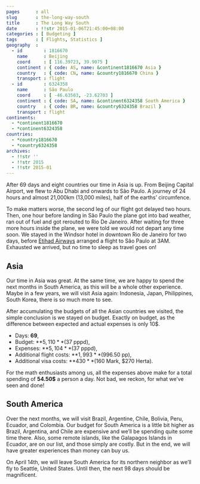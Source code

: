 ```yaml
---
pages      : all
slug       : the-long-way-south
title      : The Long Way South
date       : !!str 2015-01-06T21:45:00+08:00
categories : [ Budgeting ]
tags       : [ Flights, Statistics ]
geography  :
  - id        : 1816670
    name      : Beijing
    coord     : [ 116.39723, 39.9075 ]
    continent : { code: AS, name: &continent1816670 Asia }
    country   : { code: CN, name: &country1816670 China }
    transport : flight
  - id        : 6324358
    name      : São Paulo
    coord     : [ -46.63503, -23.62703 ]
    continent : { code: SA, name: &continent6324358 South America }
    country   : { code: BR, name: &country6324358 Brazil }
    transport : flight
continents:
  - *continent1816670
  - *continent6324358
countries:
  - *country1816670
  - *country6324358
archives:
  - !!str ''
  - !!str 2015
  - !!str 2015-01
---
```


After 69 days and eight countries our time in Asia is up. From Beijing Capital Airport, we flew to Abu Dhabi and onwards to São Paulo. A journey of 24 hours and almost 21,000km (13,000 miles), half of the earths’ circumfence.

To make matters worse, the second leg of our flight got delayed two hours. Then, one hour before landing in São Paulo the plane got into bad weather, ran out of fuel and got rerouted to Rio De Janeiro. After waiting for three more hours inside the plane, we were told we would not depart any time soon. We stayed in the Windsor hotel in downtown Rio de Janeiro for two days, before [Etihad Airways](http://www.etihad.com) arranged a flight to São Paulo at 3AM. Exhausted we arrived, but no time to sleep as travel goes on!

## Asia
Our time in Asia was great. At the same time, we are happy to spend the next months in South America, as this will be a whole other experience. Maybe in a few years, we will visit Asia again: Indonesia, Japan, Philippines, South Korea, there is so much more to see.

After accumulating the budgets of all the Asian countries we visited, the simple conclusion is we stayed on budget. Exactly on budget, as the difference between expected and actual expenses is only 10$.

* Days: **69**,
* Budget: **$5,110** ($37 pppd),
* Expenses: **$5,104** ($37 pppd),
* Additional flight costs: **$1,993** ($996.50 pp),
* Additional visa costs: **$430** ($160 Mark, $270 Herta).

For the math enthusiasts among us, all the expenses above make for a total spending of **54.50$** a person a day. Not bad, we reckon, for what we’ve seen and done!

## South America
Over the next months, we will visit Brazil, Argentine, Chile, Bolivia, Peru, Ecuador, and Colombia. Our budget for South America is a little bit higher as Brazil, Argentina, and Chile are expensive and we’ll be spending quite some time there. Also, some remote islands, like the Galapagos Islands in Ecuador, are on our list, and those simply are costly. But in the end, we will have greater experiences than money can buy us.

On April 14th, we will leave South America for its northern neighbor as we’ll fly to Seattle, United States. Until then, the next 98 days should be magnificent.